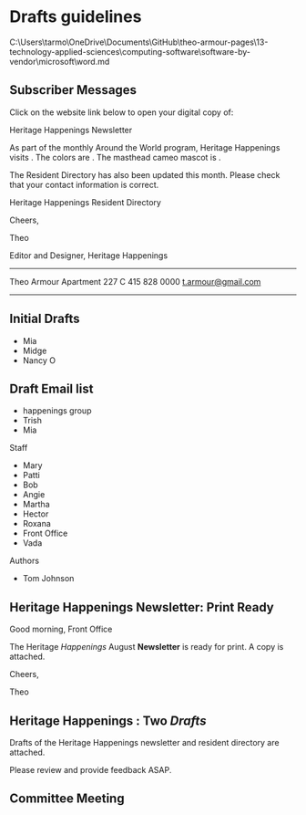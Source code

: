 # Drafts guidelines

C:\Users\tarmo\OneDrive\Documents\GitHub\theo-armour-pages\13-technology-applied-sciences\computing-software\software-by-vendor\microsoft\word.md

## Subscriber Messages

Click on the website link below to open your digital copy of:

Heritage Happenings Newsletter

As part of the monthly Around the World program, Heritage Happenings visits <country>. The colors are <colors>. The masthead cameo mascot is <description>.

The Resident Directory has also been updated this month. Please check that your contact information is correct.

Heritage Happenings Resident Directory

Cheers,

Theo

Editor and Designer, Heritage Happenings

***

Theo Armour
Apartment 227 C
415 828 0000
t.armour@gmail.com

********************************

## Initial Drafts

* Mia
* Midge
* Nancy O

## Draft Email list

* happenings group
* Trish
* Mia

Staff

* Mary
* Patti
* Bob
* Angie
* Martha
* Hector
* Roxana
* Front Office
* Vada

Authors

* Tom Johnson

## Heritage Happenings <month> Newsletter: Print Ready

Good morning, Front Office

The Heritage *Happenings* August **Newsletter** is ready for print. A copy is attached.

Cheers,

Theo

## Heritage Happenings <month>: Two *Drafts*


Drafts of the Heritage Happenings <month> newsletter  and resident directory are attached.

Please review and provide feedback ASAP.

## Committee Meeting


